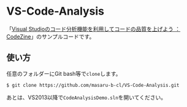 # VS-Code-Analysis
「[Visual Studioのコード分析機能を利用してコードの品質を上げよう ：CodeZine](http://codezine.jp/article/detail/8403?mode=preview)」のサンプルコードです。


## 使い方
任意のフォルダーにGit bash等で`clone`します。
```
$ git clone https://github.com/masaru-b-cl/VS-Code-Analysis.git
```

あとは、VS2013以降で`CodeAnalysisDemo.sln`を開いてください。
